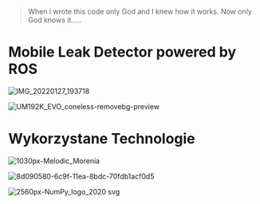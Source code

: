 > When i wrote this code only God and I knew how it works.
> Now only God knows it.....

# Mobile Leak Detector powered by ROS


![IMG_20220127_193718](https://user-images.githubusercontent.com/58272568/161957126-bc7f56c8-b679-41e2-a183-a9b51d06206b.jpg)




![UM192K_EVO_coneless-removebg-preview](https://user-images.githubusercontent.com/58272568/161957364-722cc56d-ba56-4027-987a-fe88961aaa69.png)




# Wykorzystane Technologie




![1030px-Melodic_Morenia](https://user-images.githubusercontent.com/58272568/161957463-706ff64c-5359-4e67-9e93-852e2e7e797b.png)

![8d090580-6c9f-11ea-8bdc-70fdb1acf0d5](https://user-images.githubusercontent.com/58272568/161957515-23ae4fbd-4c7f-4267-a11c-499c965d3a5b.png)



![2560px-NumPy_logo_2020 svg](https://user-images.githubusercontent.com/58272568/161957881-aac1b3dc-5da6-4b59-8ba5-e4a280a60e33.png)
